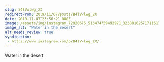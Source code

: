 ```yaml
---
slug: B4lVwlwg_2X
redirectFrom: 2019/11/07/posts/B4lVwlwg_2X
date: 2019-11-07T23:56:21.000Z
image: /assets/img/instagram_72920575_513474759493971_3238016257171151777_n_17867905240522354.jpg
image_alt: "Water in the desert"
alt_needs_review: true
syndication:
 - https://www.instagram.com/p/B4lVwlwg_2X/
---
```


Water in the desert

